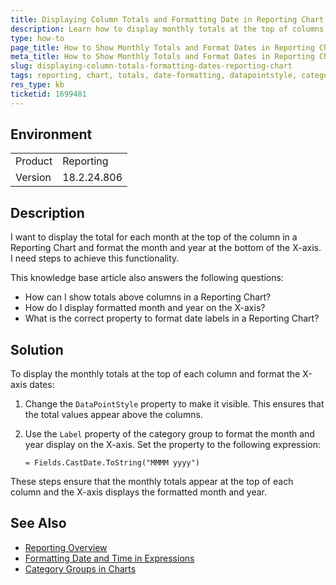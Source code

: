 ```yaml
---
title: Displaying Column Totals and Formatting Date in Reporting Chart
description: Learn how to display monthly totals at the top of columns and format dates at the bottom of the X-axis in a Reporting Chart.
type: how-to
page_title: How to Show Monthly Totals and Format Dates in Reporting Chart
meta_title: How to Show Monthly Totals and Format Dates in Reporting Chart
slug: displaying-column-totals-formatting-dates-reporting-chart
tags: reporting, chart, totals, date-formatting, datapointstyle, category-group
res_type: kb
ticketid: 1699481
---
```


## Environment

<table>
<tbody>
<tr>
<td> Product </td>
<td> Reporting </td>
</tr>
<tr>
<td> Version </td>
<td> 18.2.24.806 </td>
</tr>
</tbody>
</table>

## Description

I want to display the total for each month at the top of the column in a Reporting Chart and format the month and year at the bottom of the X-axis. I need steps to achieve this functionality.

This knowledge base article also answers the following questions:
- How can I show totals above columns in a Reporting Chart?
- How do I display formatted month and year on the X-axis?
- What is the correct property to format date labels in a Reporting Chart?

## Solution

To display the monthly totals at the top of each column and format the X-axis dates:

1. Change the `DataPointStyle` property to make it visible. This ensures that the total values appear above the columns.

2. Use the `Label` property of the category group to format the month and year display on the X-axis. Set the property to the following expression:
   ```
   = Fields.CastDate.ToString("MMMM yyyy")
   ```

These steps ensure that the monthly totals appear at the top of each column and the X-axis displays the formatted month and year.

## See Also

- [Reporting Overview](https://docs.telerik.com/reporting/introduction)
- [Formatting Date and Time in Expressions](https://docs.telerik.com/reporting/expressions-date-time)
- [Category Groups in Charts](https://docs.telerik.com/reporting/designing-reports-grouping-data) 
